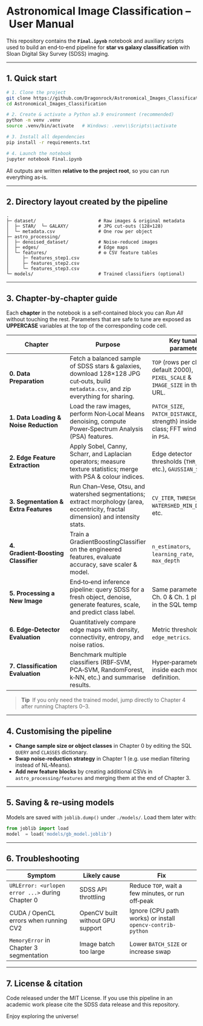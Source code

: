 # Astronomical Image Classification – User Manual

This repository contains the **`Final.ipynb`** notebook and auxiliary scripts used to build an end‑to‑end pipeline for **star vs galaxy classification** with Sloan Digital Sky Survey (SDSS) imaging.

---

## 1. Quick start

```bash
# 1. Clone the project
git clone https://github.com/Dragonrock/Astronomical_Images_Classification
cd Astronomical_Images_Classification

# 2. Create & activate a Python ≥3.9 environment (recommended)
python -m venv .venv
source .venv/bin/activate   # Windows: .venv\\Scripts\\activate

# 3. Install all dependencies
pip install -r requirements.txt

# 4. Launch the notebook
jupyter notebook Final.ipynb
```

All outputs are written **relative to the project root**, so you can run everything as‑is.

---

## 2. Directory layout created by the pipeline

```
.
├─ dataset/                       # Raw images & original metadata
│  ├─ STAR/  └─ GALAXY/           # JPG cut‑outs (128×128)
│  └─ metadata.csv                # One row per object
├─ astro_processing/
│  ├─ denoised_dataset/           # Noise‑reduced images
│  ├─ edges/                      # Edge maps
│  └─ features/                   # ⚙︎ CSV feature tables
│     ├─ features_step1.csv
│     ├─ features_step2.csv
│     └─ features_step3.csv
└─ models/                        # Trained classifiers (optional)
```

---

## 3. Chapter‑by‑chapter guide

Each **chapter** in the notebook is a self‑contained block you can *Run All* without touching the rest.
Parameters that are safe to tune are exposed as **UPPERCASE** variables at the top of the corresponding code cell.

| Chapter                               | Purpose                                                                                                                                | Key tunable parameters                                                                                  | Main outputs                                                                           |
| ------------------------------------- | -------------------------------------------------------------------------------------------------------------------------------------- | ------------------------------------------------------------------------------------------------------- | -------------------------------------------------------------------------------------- |
| **0. Data Preparation**               | Fetch a balanced sample of SDSS stars & galaxies, download 128×128 JPG cut‑outs, build `metadata.csv`, and zip everything for sharing. | `TOP` (rows per class, default 2000), `PIXEL_SCALE` & `IMAGE_SIZE` in the SQL URL.                      | `dataset/STAR/`, `dataset/GALAXY/`, `dataset/metadata.csv`, `dataset/sdss_dataset.zip` |
| **1. Data Loading & Noise Reduction** | Load the raw images, perform Non‑Local Means denoising, compute Power‑Spectrum Analysis (PSA) features.                                | `PATCH_SIZE`, `PATCH_DISTANCE`, `H` (filter strength) inside `NLMeans` class; FFT window size in `PSA`. | Denoised images in `astro_processing/denoised_dataset/`, `features_step1.csv`          |
| **2. Edge Feature Extraction**        | Apply Sobel, Canny, Scharr, and Laplacian operators; measure texture statistics; merge with PSA & colour indices.                      | Edge detector thresholds (`THR_CANNY`, etc.), `GAUSSIAN_SIGMA`.                                         | Edge maps in `combined_edges/`, `features_step2.csv`                                   |
| **3. Segmentation & Extra Features**  | Run Chan–Vese, Otsu, and watershed segmentations; extract morphology (area, eccentricity, fractal dimension) and intensity stats.      | `CV_ITER`, `THRESH_OTSU`, `WATERSHED_MIN_DISTANCE`, etc.                                                | `features_step3.csv` (final master table)                                              |
| **4. Gradient‑Boosting Classifier**   | Train a GradientBoostingClassifier on the engineered features, evaluate accuracy, save scaler & model.                                 | `n_estimators`, `learning_rate`, `max_depth`                                                            | `models/gb_model.joblib`, `models/scaler.joblib` (saved via `joblib.dump`)             |
| **5. Processing a New Image**         | End‑to‑end inference pipeline: query SDSS for a fresh object, denoise, generate features, scale, and predict class label.              | Same parameters as Ch. 0 & Ch. 1 plus `QUERY` in the SQL template.                                      | Prints predicted class; optional denoised cut‑out saved alongside raw image.           |
| **6. Edge‑Detector Evaluation**       | Quantitatively compare edge maps with density, connectivity, entropy, and noise ratios.                                                | Metric thresholds inside `edge_metrics`.                                                                | In‑memory results & plots (no new files).                                              |
| **7. Classification Evaluation**      | Benchmark multiple classifiers (RBF‑SVM, PCA‑SVM, RandomForest, k‑NN, etc.) and summarise results.                                     | Hyper‑parameters inside each model definition.                                                          | Console metrics & confusion matrices; no CSVs written.                                 |

> **Tip** If you only need the trained model, jump directly to Chapter 4 after running Chapters 0–3.

---

## 4. Customising the pipeline

* **Change sample size or object classes** in Chapter 0 by editing the SQL `QUERY` and `CLASSES` dictionary.
* **Swap noise‑reduction strategy** in Chapter 1 (e.g. use median filtering instead of NL‑Means).
* **Add new feature blocks** by creating additional CSVs in `astro_processing/features` and merging them at the end of Chapter 3.

---

## 5. Saving & re‑using models

Models are saved with `joblib.dump()` under `./models/`.
Load them later with:

```python
from joblib import load
model  = load('models/gb_model.joblib')
```

---

## 6. Troubleshooting

| Symptom                                          | Likely cause                     | Fix                                                        |
| ------------------------------------------------ | -------------------------------- | ---------------------------------------------------------- |
| `URLError: <urlopen error ...>` during Chapter 0 | SDSS API throttling              | Reduce `TOP`, wait a few minutes, or run off‑peak          |
| CUDA / OpenCL errors when running CV2            | OpenCV built without GPU support | Ignore (CPU path works) or install `opencv-contrib-python` |
| `MemoryError` in Chapter 3 segmentation          | Image batch too large            | Lower `BATCH_SIZE` or increase swap                        |

---

## 7. License & citation

Code released under the MIT License.
If you use this pipeline in an academic work please cite the SDSS data release and this repository.

Enjoy exploring the universe!
